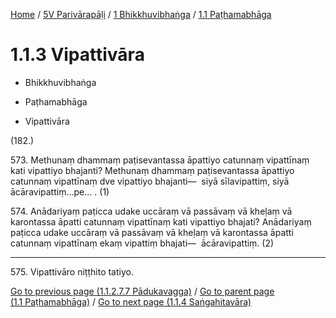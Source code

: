 
[Home](/) / [5V Parivārapāḷi](../../../5V.md) / [1 Bhikkhuvibhaṅga](../../1.md) / [1.1 Paṭhamabhāga](../1.1.md)

# 1.1.3 Vipattivāra

* Bhikkhuvibhaṅga

* Paṭhamabhāga

* Vipattivāra

(182.)

573\. Methunaṃ dhammaṃ paṭisevantassa āpattiyo catunnaṃ vipattīnaṃ kati vipattiyo bhajanti? Methunaṃ dhammaṃ paṭisevantassa āpattiyo catunnaṃ vipattīnaṃ dve vipattiyo bhajanti—  siyā sīlavipattiṃ, siyā ācāravipattiṃ…pe… . (1)

574\. Anādariyaṃ paṭicca udake uccāraṃ vā passāvaṃ vā kheḷaṃ vā karontassa āpatti catunnaṃ vipattīnaṃ kati vipattiyo bhajati? Anādariyaṃ paṭicca udake uccāraṃ vā passāvaṃ vā kheḷaṃ vā karontassa āpatti catunnaṃ vipattīnaṃ ekaṃ vipattiṃ bhajati—  ācāravipattiṃ. (2)

---

575\. Vipattivāro niṭṭhito tatiyo.



[Go to previous page (1.1.2.7.7 Pādukavagga)](1.1.2/1.1.2.7/1.1.2.7.7.md) / [Go to parent page (1.1 Paṭhamabhāga)](../1.1.md) / [Go to next page (1.1.4 Saṅgahitavāra)](1.1.4.md)


